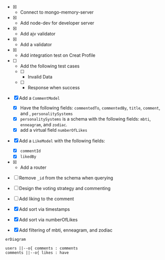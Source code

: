 - [X] - Connect to mongo-memory-server
- [X] - Add node-dev for developer server
- [X] - Add ajv validator
- [X] - Add a validator
- [X] - Add integration test on Creat Profile
- [ ] - Add the following test cases
  - [ ] - Invalid Data
  - [ ] - Response when success
- [X] Add a `CommentModel`
  - [X] Have the following fields: `commentedTo`, `commentedBy`, `title`, `comment`, and , `personalitySystems`
  - [X] `personalitySystems` is a schema with the following fields: `mbti`, `enneagram`, and `zodiac`.
  - [X] add a virtual field `numberOfLikes`
- [X] Add a `LikeModel` with the following fields:
  - [X] `commentId`
  - [X] `likedBy`
- [X] - Add a router 
- [ ] Remove `_id` from the schema when querying
- [ ] Design the voting strategy and commenting
- [ ] Add liking to the comment
- [X] Add sort via timestamps 
- [X] Add sort via numberOfLikes
- [X] Add filtering of mbti, enneagram, and zodiac


```mermaid
erDiagram

users ||--o{ comments : comments
comments ||--o{ likes : have
```
